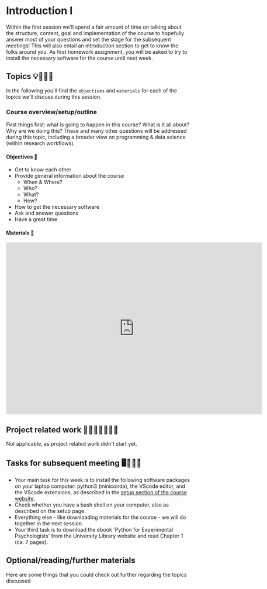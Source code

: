 # Introduction I

Within the first session we'll spend a fair amount of time on talking about the structure, content, goal and implementation of the course to hopefully answer most of your questions and set the stage for the subsequent meetings! This will also entail an introduction section to get to know the folks around you. As first homework assignment, you will be asked to try to install the necessary software for the course until next week. 

## Topics 💡👨🏻‍🏫

In the following you'll find the `objectives` and `materials` for each of the topics we'll discuss during this session.

### Course overview/setup/outline

First things first: what is going to happen in this course? What is it all about? Why are we doing this? These and many other questions will be addressed during this topic, including a broader view on programming & data science (within research workflows).

#### Objectives 📍
- Get to know each other
- Provide general information about the course
    - When & Where?
    - Who?
    - What?
    - How?
- How to get the necessary software  
- Ask and answer questions
- Have a great time

#### Materials 📓

<iframe src="https://docs.google.com/presentation/d/1VByYJTMzl1F2bsxE_1WovsBOrGNdXbUI/edit?usp=sharing&ouid=109937401178037944068&rtpof=true&sd=true" frameborder="0" width="700" height="470" allowfullscreen="true" mozallowfullscreen="true" webkitallowfullscreen="true"></iframe>

## Project related work 🥼🧑🏿‍🔬👩🏻‍🔬

Not applicable, as project related work didn't start yet.

## Tasks for subsequent meeting 🖥️✍🏽📖

- Your main task for this week is to install the following software packages on your laptop computer: python3 (miniconda), the VScode editor, and the VScode extensions, as described in the [setup section of the course website](https://cfiebach.github.io/Python_For_Psychologists_25-26/setup.html). 
- Check whether you have a bash shell on your computer, also as described on the setup page.
- Everything else - like downloading materials for the course - we will do together in the next session.
- Your third task is to download the ebook 'Python for Experimental Psychologists' from the University Library website and read Chapter 1 (ca. 7 pages).

## Optional/reading/further materials

Here are some things that you could check out further regarding the topics discussed

